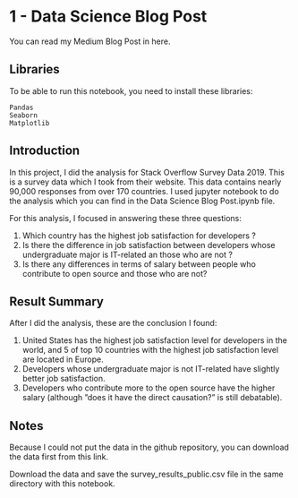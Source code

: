 # 1 - Data Science Blog Post

You can read my Medium Blog Post in here.
## Libraries

To be able to run this notebook, you need to install these libraries:

    Pandas
    Seaborn
    Matplotlib

## Introduction

In this project, I did the analysis for Stack Overflow Survey Data 2019. This is a survey data which I took from their website. This data contains nearly 90,000 responses from over 170 countries. I used jupyter notebook to do the analysis which you can find in the Data Science Blog Post.ipynb file.

For this analysis, I focused in answering these three questions:

   1. Which country has the highest job satisfaction for developers ?
   2. Is there the difference in job satisfaction between developers whose undergraduate major is IT-related an those who are       not ?
   3. Is there any differences in terms of salary between people who contribute to open source and those who are not?

## Result Summary

After I did the analysis, these are the conclusion I found:

  1. United States has the highest job satisfaction level for developers in the world, and 5 of top 10 countries with the highest job satisfaction level are located in Europe.
  2. Developers whose undergraduate major is not IT-related have slightly better job satisfaction.
  3. Developers who contribute more to the open source have the higher salary (although ”does it have the direct causation?” is still debatable).

## Notes

Because I could not put the data in the github repository, you can download the data first from this link.

Download the data and save the survey_results_public.csv file in the same directory with this notebook.
